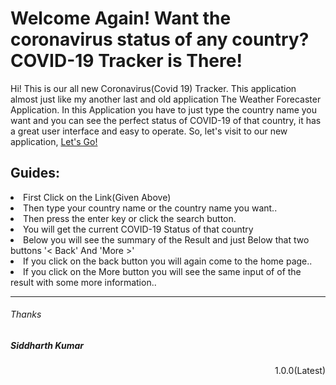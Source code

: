<h1>Welcome Again! Want the coronavirus status of any country? COVID-19 Tracker is There!</h1>
<p>Hi! This is our all new Coronavirus(Covid 19) Tracker. This application almost just like my another last and old application The Weather Forecaster Application. In this Application you have to just type the country name you want and you can see the perfect status of COVID-19 of that country, it has a great user interface and easy to operate. So, let's visit to our new application, <a href="https://covid19-tracker1.herokuapp.com" target="__blank">Let's Go!</a></p>

<h2>Guides: </h2>
<p><li>First Click on the Link(Given Above)</li>
  <li>Then type your country name or the country name you want..</li>
  <li>Then press the enter key or click the search button.</li>
  <li>You will get the current COVID-19 Status of that country</li>
  <li>Below you will see the summary of the Result and just Below that two buttons '< Back' And 'More >'</li>
  <li>If you click on the back button you will again come to the home page..</li>
  <li>If you click on the More button you will see the same input of of the result with some more information..</li>
</p>
<hr>
<h6>Thanks</h6>
<h5>Siddharth Kumar</h5>
<p align="right">1.0.0(Latest)</p>
